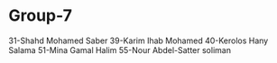 # Group-7 
31-Shahd Mohamed Saber 
39-Karim Ihab Mohamed 
40-Kerolos Hany Salama
51-Mina Gamal Halim 
55-Nour Abdel-Satter soliman 

